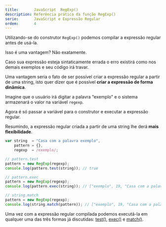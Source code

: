 ```yaml
---
title:       JavaScript  RegExp()
description: Referência prática da função RegExp()
serie:       JavaScript e Expressão Regular
ordem:       4
---
```



Utilizando-se do construtor `RegExp()` podemos compilar a expressão regular antes de usá-la.

Isso é uma vantagem? Não exatamente.

Caso sua expressão esteja sintaticamente errada o erro existirá como nos demais exemplos e seu código irá travar.

Uma vantagem seria o fato de ser possível criar a expressão regular a partir de uma string, isto quer dizer que
é possível __criar a expressão de forma dinâmica__.

Imagine que o usuário irá digitar a palavra "exemplo" e o sistema armazenará o valor na variável `regexp`.

Agora é só passar a variável para o construtor e executar a expressão regular.

Resumindo, a expressão regular criada a partir de uma string lhe derá __mais flexibilidade__.


```javascript
var string  = "Casa com a palavra exemplo",
    pattern = {},
    regexp  = /exemplo/;

// pattern.test
pattern = new RegExp(regexp);
console.log(pattern.test(string)); // true

// pattern.exec
pattern = new RegExp(regexp);
console.log(pattern.exec(string)); // ["exemplo", 19, "Casa com a palavra exemplo"]

// string.match
pattern = new RegExp(regexp);
console.log(string.match(pattern)); // ["exemplo", 19, "Casa com a palavra exemplo"]
```


Uma vez com a expressão regular compilada podemos executá-la em qualquer uma das três formas já discutidas:
[test()](/javascript/refs/pattern-test/), 
[exec()](/javascript/refs/pattern-exec/) e 
[match()](/javascript/refs/string-match/).

